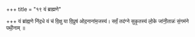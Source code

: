 +++
title = "१९ यं ब्राह्मणे"

+++
यं ब्रा॑ह्म॒णे नि॑द॒धे यं च॑ वि॒क्षु या वि॒प्रुष॑ ओद॒नाना॑म॒जस्य॑। सर्वं॒ तद॑ग्ने सुकृ॒तस्य॑ लो॒के जा॑नी॒तान्नः॑ सं॒गम॑ने पथी॒नाम् ॥